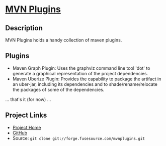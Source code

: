 [MVN Plugins][1]
================

Description
-----------

MVN Plugins holds a handy collection of maven plugins.

Plugins
-------

* Maven Graph Plugin: Uses the  graphviz command line tool 'dot' to generate a graphical representation of the project dependencies.
* Maven Uberize Plugin:  Provides the capability to package the artifact in an uber-jar, including its dependencies and
  to shade/rename/relocate the packages of some of the dependencies.

... that's it (for now) ...

Project Links
-------------

* [Project Home][1]
* [GitHub](http://github.com/chirino/mvnplugins/tree/master)
* Source: `git clone git://forge.fusesource.com/mvnplugins.git`

[1]: http://mvnplugins.fusesource.org "Project Home Page"
